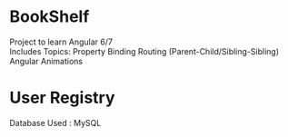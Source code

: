# BookShelf
Project to learn Angular 6/7 
<br />
Includes Topics:
Property Binding 
Routing (Parent-Child/Sibling-Sibling)
Angular Animations
# User Registry
Database Used : MySQL
